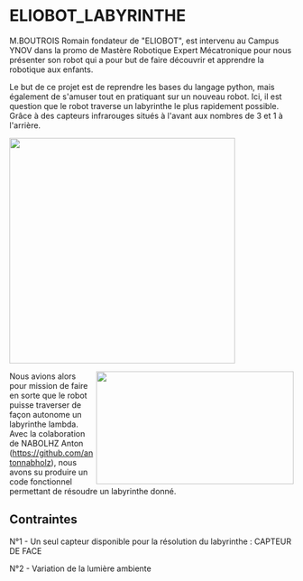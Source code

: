 # ELIOBOT_LABYRINTHE

M.BOUTROIS Romain fondateur de "ELIOBOT", est intervenu au Campus YNOV dans la promo de Mastère Robotique Expert Mécatronique pour nous présenter son robot qui a pour but de faire découvrir et apprendre la robotique aux enfants.

Le but de ce projet est de reprendre les bases du langage python, mais également de s'amuser tout en pratiquant sur un nouveau robot. Ici, il est question que le robot traverse un labyrinthe le plus rapidement possible. Grâce à des capteurs infrarouges situés à l'avant aux nombres de 3 et 1 à l'arrière.

<img src="https://cdn.shopify.com/s/files/1/0616/3467/4847/files/eliobot_-_copie.png?v=1657205306&width=1500" align="medium" height="400" width="400">

 <img src="https://www.robot-maker.com/forum/uploads/monthly_07_2019/post-10301-0-26538500-1564336154.jpg" align="right" height="200" width="350"> Nous avions alors pour mission de faire en sorte que le robot puisse traverser de façon autonome un labyrinthe lambda. 
Avec la colaboration de NABOLHZ Anton (https://github.com/antonnabholz), nous avons su produire un code fonctionnel permettant de résoudre un labyrinthe donné.

## Contraintes

N°1 - Un seul capteur disponible pour la résolution du labyrinthe : CAPTEUR DE FACE

N°2 - Variation de la lumière ambiente
